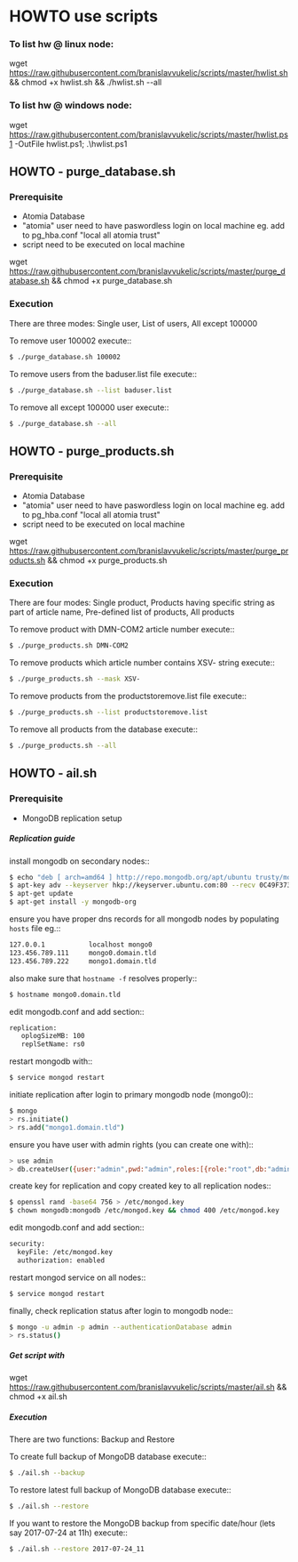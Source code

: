 # HOWTO use scripts

### To list hw @ linux node: 
wget https://raw.githubusercontent.com/branislavvukelic/scripts/master/hwlist.sh && chmod +x hwlist.sh && ./hwlist.sh --all

### To list hw @ windows node: 
wget https://raw.githubusercontent.com/branislavvukelic/scripts/master/hwlist.ps1 -OutFile hwlist.ps1; .\hwlist.ps1

## HOWTO - purge_database.sh
### Prerequisite
- Atomia Database
- "atomia" user need to have paswordless login on local machine
eg. add to pg_hba.conf "local   all   atomia   trust"
- script need to be executed on local machine

wget https://raw.githubusercontent.com/branislavvukelic/scripts/master/purge_database.sh && chmod +x purge_database.sh

### Execution
There are three modes: Single user, List of users, All except 100000

To remove user 100002 execute:: 
```sh
$ ./purge_database.sh 100002
```
To remove users from the baduser.list file execute:: 
```sh
$ ./purge_database.sh --list baduser.list
```
To remove all except 100000 user execute:: 
```sh
$ ./purge_database.sh --all
```

## HOWTO - purge_products.sh
### Prerequisite
- Atomia Database
- "atomia" user need to have paswordless login on local machine
eg. add to pg_hba.conf "local   all   atomia   trust"
- script need to be executed on local machine

wget https://raw.githubusercontent.com/branislavvukelic/scripts/master/purge_products.sh && chmod +x purge_products.sh

### Execution
There are four modes: Single product, Products having specific string as part of article name, Pre-defined list of products, All products

To remove product with DMN-COM2 article number execute:: 
```sh
$ ./purge_products.sh DMN-COM2
```
To remove products which article number contains XSV- string execute:: 
```sh
$ ./purge_products.sh --mask XSV-
```
To remove products from the productstoremove.list file execute:: 
```sh
$ ./purge_products.sh --list productstoremove.list
```
To remove all products from the database execute:: 
```sh
$ ./purge_products.sh --all
```

## HOWTO - ail.sh
### Prerequisite
- MongoDB replication setup
##### Replication guide

install mongodb on secondary nodes:: 
```sh
$ echo "deb [ arch=amd64 ] http://repo.mongodb.org/apt/ubuntu trusty/mongodb-org/3.4 multiverse" | sudo tee /etc/apt/sources.list.d/mongodb-org-3.4.list
$ apt-key adv --keyserver hkp://keyserver.ubuntu.com:80 --recv 0C49F3730359A14518585931BC711F9BA15703C6
$ apt-get update
$ apt-get install -y mongodb-org
```
ensure you have proper dns records for all mongodb nodes by populating `hosts` file eg.:: 
```sh
127.0.0.1           localhost mongo0
123.456.789.111     mongo0.domain.tld
123.456.789.222     mongo1.domain.tld
```
also make sure that `hostname -f` resolves properly:: 
```sh
$ hostname mongo0.domain.tld
```
edit mongodb.conf and add section:: 
```sh
replication:
   oplogSizeMB: 100
   replSetName: rs0
```
restart mongodb with:: 
```sh
$ service mongod restart
```
initiate replication after login to primary mongodb node (mongo0):: 
```sh
$ mongo
> rs.initiate()
> rs.add("mongo1.domain.tld")
```
ensure you have user with admin rights (you can create one with):: 
```sh
> use admin
> db.createUser({user:"admin",pwd:"admin",roles:[{role:"root",db:"admin"}]});
```
create key for replication and copy created key to all replication nodes:: 
```sh
$ openssl rand -base64 756 > /etc/mongod.key
$ chown mongodb:mongodb /etc/mongod.key && chmod 400 /etc/mongod.key
```
edit mongodb.conf and add section:: 
```sh
security:
  keyFile: /etc/mongod.key
  authorization: enabled
```
restart mongod service on all nodes:: 
```sh
$ service mongod restart
```
finally, check replication status after login to mongodb node:: 
```sh
$ mongo -u admin -p admin --authenticationDatabase admin
> rs.status()
```

##### Get script with
wget https://raw.githubusercontent.com/branislavvukelic/scripts/master/ail.sh && chmod +x ail.sh

##### Execution
There are two functions: Backup and Restore

To create full backup of MongoDB database execute:: 
```sh
$ ./ail.sh --backup
```
To restore latest full backup of MongoDB database execute:: 
```sh
$ ./ail.sh --restore
```
If you want to restore the MongoDB backup from specific date/hour (lets say 2017-07-24 at 11h) execute:: 
```sh
$ ./ail.sh --restore 2017-07-24_11
```